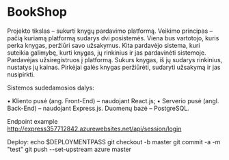 # BookShop
Projekto tikslas – sukurti knygų pardavimo platformą.
Veikimo principas – pačią kuriamą platformą sudarys dvi posistemės. Viena bus vartotojo, kuris perka knygas, peržiūri savo užsakymus. Kita pardavėjo sistema, kuri suteikia galimybę, kurti knygas, jų rinkinius ir jas pardavinėti sistemoje.
Pardavėjas užsiregistruos į platformą. Sukurs knygas, iš jų sudarys rinkinius, nustatys jų kainas. Pirkėjai galės knygas peržiūrėti, sudaryti užsakymą ir jas nusipirkti.

Sistemos sudedamosios dalys:

•	Kliento pusė (ang. Front-End) – naudojant React.js;
•	Serverio pusė (angl. Back-End) – naudojant Express.js. Duomenų bazė – PostgreSQL.

Endpoint example http://express357712842.azurewebsites.net/api/session/login

Deploy: 
echo $DEPLOYMENTPASS
 git checkout -b master
 git commit -a -m "test"
git push --set-upstream azure master